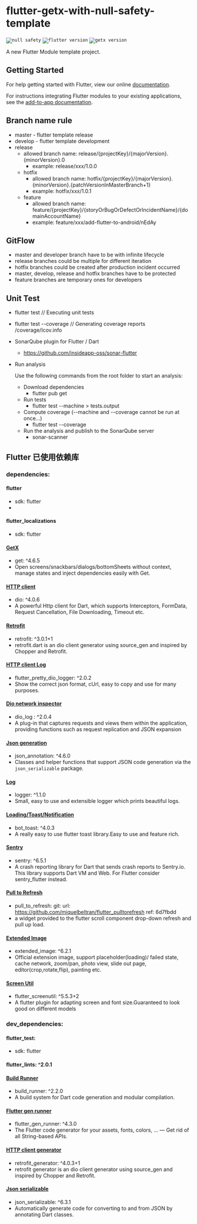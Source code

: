 # flutter-getx-with-null-safety-template

<code>![null safety](https://img.shields.io/badge/null-safety-blue)</code>
<code>![flutter version](https://img.shields.io/badge/flutter-3.x-blue)</code>
<code>![getx version](https://img.shields.io/badge/getx-4.x-blue)</code>

A new Flutter Module template project.

## Getting Started

For help getting started with Flutter, view our online
[documentation](https://flutter.dev/).

For instructions integrating Flutter modules to your existing applications,
see the [add-to-app documentation](https://flutter.dev/docs/development/add-to-app).

## Branch name rule

- master - flutter template release
- develop - flutter template development
- release
    - allowed branch name: release/{projectKey}/{majorVersion}.{minorVersion}.0
        - example: release/xxx/1.0.0
    - hotfix
        - allowed branch name: hotfix/{projectKey}/{majorVersion}.{minorVersion}.{patchVersionInMasterBranch+1}
        - example: hotfix/xxx/1.0.1
    - feature
        - allowed branch name: feature/{projectKey}/{storyOrBugOrDefectOrIncidentName}/{domainAccountName}
        - example: feature/xxx/add-flutter-to-android/nEdAy

## GitFlow

- master and developer branch have to be with infinite lifecycle
- release branches could be multiple for different iteration
- hotfix branches could be created after production incident occurred
- master, develop, release and hotfix branches have to be protected
- feature branches are temporary ones for developers


## Unit Test

- flutter test // Executing unit tests

- flutter test --coverage // Generating coverage reports /coverage/Icov.info

- SonarQube plugin for Flutter / Dart

    - https://github.com/insideapp-oss/sonar-flutter

- Run analysis

  Use the following commands from the root folder to start an analysis:

    - Download dependencies
        - flutter pub get
    - Run tests
        - flutter test --machine > tests.output
    - Compute coverage (--machine and --coverage cannot be run at once...)
        - flutter test --coverage
    - Run the analysis and publish to the SonarQube server
        - sonar-scanner


## Flutter 已使用依赖库

### dependencies:

#### flutter
- sdk: flutter
- 
#### flutter_localizations
- sdk: flutter

#### [GetX](https://github.com/jonataslaw/getx/blob/master/README.zh-cn.md)
- get: ^4.6.5
- Open screens/snackbars/dialogs/bottomSheets without context, manage states and inject dependencies easily with Get.

#### [HTTP client]()
- dio: ^4.0.6
- A powerful Http client for Dart, which supports Interceptors, FormData, Request Cancellation, File Downloading, Timeout etc.

#### [Retrofit](https://github.com/trevorwang/retrofit.dart/)
- retrofit: ^3.0.1+1
- retrofit.dart is an dio client generator using source_gen and inspired by Chopper and Retrofit.

#### [HTTP client Log](https://github.com/CuongNV12/flutter_pretty_dio_logger)
- flutter_pretty_dio_logger: ^2.0.2
- Show the correct json format, cUrl, easy to copy and use for many purposes.

#### [Dio network inspector](https://github.com/flutterplugin/dio_log)
- dio_log : ^2.0.4
- A plug-in that captures requests and views them within the application, providing functions such as request replication and JSON expansion

#### [Json generation](https://github.com/google/json_serializable.dart/tree/master/json_annotation)
- json_annotation: ^4.6.0
- Classes and helper functions that support JSON code generation via the `json_serializable` package.

#### [Log](https://github.com/leisim/logger)
- logger: ^1.1.0
- Small, easy to use and extensible logger which prints beautiful logs.

#### [Loading/Toast/Notification](https://github.com/MMMzq/bot_toast)
- bot_toast: ^4.0.3
- A really easy to use flutter toast library.Easy to use and feature rich.

#### [Sentry](https://pub.dev/packages/sentry)
- sentry: ^6.5.1
- A crash reporting library for Dart that sends crash reports to Sentry.io. This library supports Dart VM and Web. For Flutter consider sentry_flutter instead.

#### [Pull to Refresh](https://github.com/miquelbeltran/flutter_pulltorefresh)
- pull_to_refresh:
  git:
  url: https://github.com/miquelbeltran/flutter_pulltorefresh
  ref: 6d7fbdd
- a widget provided to the flutter scroll component drop-down refresh and pull up load.

#### [Extended Image](https://github.com/fluttercandies/extended_image)
- extended_image: ^6.2.1
- Official extension image, support placeholder(loading)/ failed state, cache network, zoom/pan, photo view, slide out page, editor(crop,rotate,flip), painting etc.

#### [Screen Util](https://github.com/OpenFlutter/flutter_screenutil)
- flutter_screenutil: ^5.5.3+2
- A flutter plugin for adapting screen and font size.Guaranteed to look good on different models

### dev_dependencies:

#### flutter_test:
- sdk: flutter

#### flutter_lints: ^2.0.1

#### [Build Runner](https://github.com/dart-lang/build/tree/master/build_runner)
- build_runner: ^2.2.0
- A build system for Dart code generation and modular compilation.

#### [Flutter gen runner](https://github.com/FlutterGen/flutter_gen)
- flutter_gen_runner: ^4.3.0
- The Flutter code generator for your assets, fonts, colors, … — Get rid of all String-based APIs.

#### [HTTP client generator](https://github.com/trevorwang/retrofit.dart/)
- retrofit_generator: ^4.0.3+1
- retrofit generator is an dio client generator using source_gen and inspired by Chopper and Retrofit.

#### [Json serializable](https://github.com/google/json_serializable.dart/tree/master/json_serializable)
- json_serializable: ^6.3.1
- Automatically generate code for converting to and from JSON by annotating Dart classes.